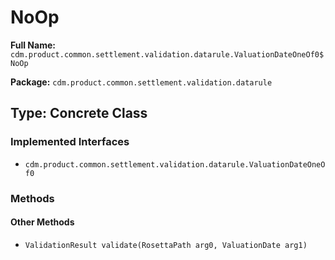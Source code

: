 # NoOp

**Full Name:** `cdm.product.common.settlement.validation.datarule.ValuationDateOneOf0$NoOp`

**Package:** `cdm.product.common.settlement.validation.datarule`

## Type: Concrete Class

### Implemented Interfaces

- `cdm.product.common.settlement.validation.datarule.ValuationDateOneOf0`

### Methods

#### Other Methods

- `ValidationResult validate(RosettaPath arg0, ValuationDate arg1)`

